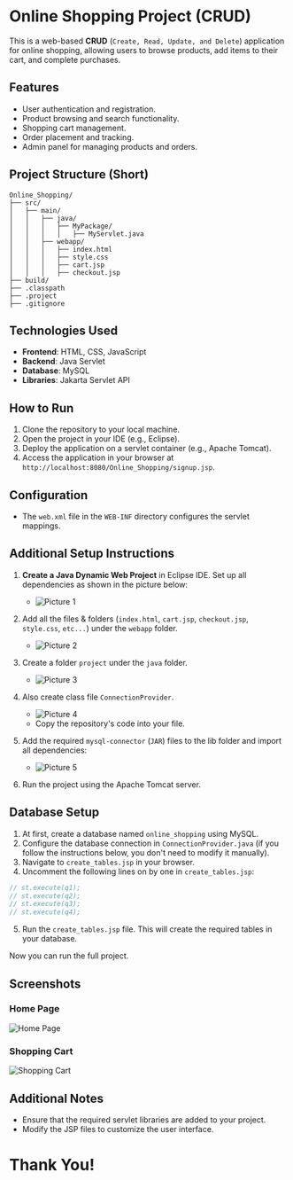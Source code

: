 # Online Shopping Project (CRUD)

This is a web-based **CRUD** (`Create, Read, Update, and Delete`) application for online shopping, allowing users to browse products, add items to their cart, and complete purchases.

## Features

- User authentication and registration.
- Product browsing and search functionality.
- Shopping cart management.
- Order placement and tracking.
- Admin panel for managing products and orders.

## Project Structure (Short)
```
Online_Shopping/
├── src/
│   ├── main/
│   │   ├── java/
│   │   │   ├── MyPackage/
│   │   │   │   ├── MyServlet.java
│   │   ├── webapp/
│   │   │   ├── index.html
│   │   │   ├── style.css
│   │   │   ├── cart.jsp
│   │   │   ├── checkout.jsp
├── build/
├── .classpath
├── .project
├── .gitignore
```

## Technologies Used

- **Frontend**: HTML, CSS, JavaScript
- **Backend**: Java Servlet
- **Database**: MySQL
- **Libraries**: Jakarta Servlet API

## How to Run

1. Clone the repository to your local machine.
2. Open the project in your IDE (e.g., Eclipse).
3. Deploy the application on a servlet container (e.g., Apache Tomcat).
4. Access the application in your browser at `http://localhost:8080/Online_Shopping/signup.jsp`.

## Configuration

- The `web.xml` file in the `WEB-INF` directory configures the servlet mappings.


## Additional Setup Instructions


1. **Create a Java Dynamic Web Project** in Eclipse IDE. Set up all dependencies as shown in the picture below:
   - ![Picture 1](src/main/webapp/images/Picture1.png)

2. Add all the files & folders (`index.html`, `cart.jsp`, `checkout.jsp`, `style.css`, `etc...`) under the `webapp` folder.
   - ![Picture 2](src/main/webapp/images/Picture2.png)

3. Create a folder `project` under the `java` folder.
   - ![Picture 3](src/main/webapp/images/Picture3.png)

4. Also create class file `ConnectionProvider`.
   - ![Picture 4](src/main/webapp/images/Picture4.png)
   - Copy the repository's code into your file.

5. Add the required `mysql-connector` (`JAR`) files to the lib folder and import all dependencies:
   - ![Picture 5](src/main/webapp/images/Picture5.png)

6. Run the project using the Apache Tomcat server.

## Database Setup

1. At first, create a database named `online_shopping` using MySQL.
2. Configure the database connection in `ConnectionProvider.java` (if you follow the instructions below, you don't need to modify it manually).
3. Navigate to `create_tables.jsp` in your browser.
4. Uncomment the following lines on by one in `create_tables.jsp`:
```java
// st.execute(q1);
// st.execute(q2);
// st.execute(q3);
// st.execute(q4);
```
5. Run the `create_tables.jsp` file. This will create the required tables in your database.

Now you can run the full project.

## Screenshots

### Home Page
![Home Page](src/main/webapp/images/Homepage.png)

### Shopping Cart
![Shopping Cart](src/main/webapp/images/Cart.png)

## Additional Notes

- Ensure that the required servlet libraries are added to your project.
- Modify the JSP files to customize the user interface.

# Thank You!
